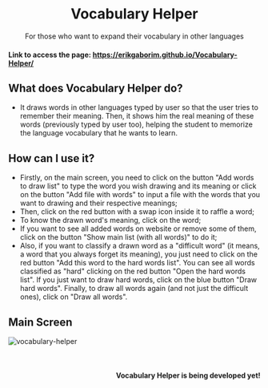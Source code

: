 <div align="center">
  <h1>Vocabulary Helper</h1>
  <p>For those who want to expand their vocabulary in other languages</p>
</div>


#### Link to access the page: https://erikgaborim.github.io/Vocabulary-Helper/


## What does Vocabulary Helper do?

- It draws words in other languages typed by user so that the user tries to remember their meaning. Then, it shows him the real meaning of these words (previously typed by user too), helping the student to memorize the language vocabulary that he wants to learn.

## How can I use it?

- Firstly, on the main screen, you need to click on the button "Add words to draw list" to type the word you wish drawing and its meaning or click on the button "Add file with words" to input a file with the words that you want to drawing and their respective meanings;
- Then, click on the red button with a swap icon inside it to raffle a word;
- To know the drawn word's meaning, click on the word;
- If you want to see all added words on website or remove some of them, click on the button "Show main list (with all words)" to do it;
- Also, if you want to classify a drawn word as a "difficult word" (it means, a word that you always forget its meaning), you just need to click on the red button "Add this word to the hard words list". You can see all words classified as "hard" clicking on the red button "Open the hard words list". If you just want to draw hard words, click on the blue button "Draw hard words". Finally, to draw all words again (and not just the difficult ones), click on "Draw all words".

## Main Screen

![vocabulary-helper](https://user-images.githubusercontent.com/66131453/205657783-afaf44c9-de61-4033-af86-b548e4ce56d4.png)


<div align="right">
  <br />
  <h4>Vocabulary Helper is being developed yet!</h4>
</div>
